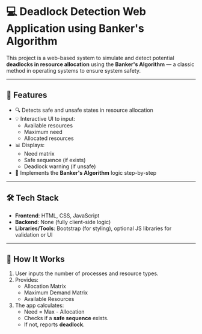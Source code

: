 # 💻 Deadlock Detection Web Application using Banker's Algorithm

This project is a web-based system to simulate and detect potential **deadlocks in resource allocation** using the **Banker's Algorithm** — a classic method in operating systems to ensure system safety.

---

## 🚀 Features

- 🔍 Detects safe and unsafe states in resource allocation
- 💡 Interactive UI to input:
  - Available resources
  - Maximum need
  - Allocated resources
- 📊 Displays:
  - Need matrix
  - Safe sequence (if exists)
  - Deadlock warning (if unsafe)
- 🧠 Implements the **Banker's Algorithm** logic step-by-step

---

## 🛠️ Tech Stack

- **Frontend**: HTML, CSS, JavaScript
- **Backend**: None (fully client-side logic)
- **Libraries/Tools**: Bootstrap (for styling), optional JS libraries for validation or UI

---

## 🧮 How It Works

1. User inputs the number of processes and resource types.
2. Provides:
   - Allocation Matrix
   - Maximum Demand Matrix
   - Available Resources
3. The app calculates:
   - Need = Max - Allocation
   - Checks if a **safe sequence** exists.
   - If not, reports **deadlock**.

